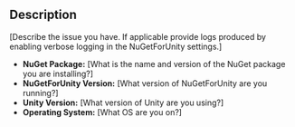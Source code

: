 ## Description

[Describe the issue you have. If applicable provide logs produced by enabling verbose logging in the NuGetForUnity settings.]

- **NuGet Package:** [What is the name and version of the NuGet package you are installing?]
- **NuGetForUnity Version:** [What version of NuGetForUnity are you running?]
- **Unity Version:** [What version of Unity are you using?]
- **Operating System:** [What OS are you on?]
